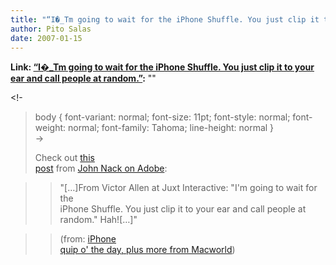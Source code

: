 ```yaml
---
title: "“I�_Tm going to wait for the iPhone Shuffle. You just clip it to your ear and call people at random.”"
author: Pito Salas
date: 2007-01-15
---
```


**Link: [“I�_Tm going to wait for the iPhone Shuffle. You just clip it to your ear and call people at random.”](None):** ""

<!-  
>  body { font-variant: normal; font-size: 11pt; font-style: normal; font-
> weight: normal; font-family: Tahoma; line-height: normal }  
>  ->
>
> Check out [this  
>  post](<http://blogs.adobe.com/jnack/2007/01/iphone_quip_o_t.html>) from
> [John Nack on Adobe](<http://blogs.adobe.com/jnack/>):
>

>> "[…]From Victor Allen at Juxt Interactive: "I'm going to wait for the  
>  iPhone Shuffle. You just clip it to your ear and call people at  
>  random." Hah![…]"
>>

>> (from: [iPhone  
>  quip o' the day, plus more from
> Macworld](<http://blogs.adobe.com/jnack/2007/01/iphone_quip_o_t.html>))


